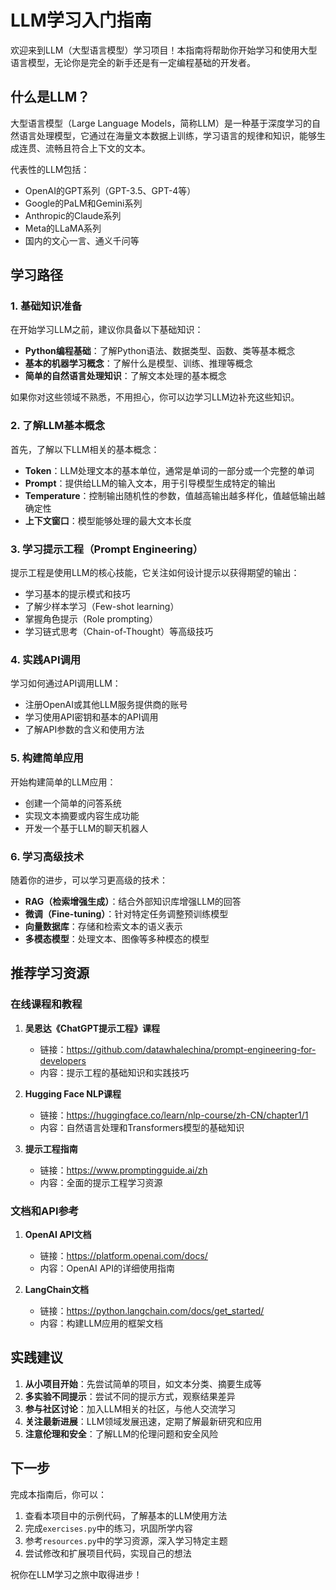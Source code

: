 # LLM学习入门指南

欢迎来到LLM（大型语言模型）学习项目！本指南将帮助你开始学习和使用大型语言模型，无论你是完全的新手还是有一定编程基础的开发者。

## 什么是LLM？

大型语言模型（Large Language Models，简称LLM）是一种基于深度学习的自然语言处理模型，它通过在海量文本数据上训练，学习语言的规律和知识，能够生成连贯、流畅且符合上下文的文本。

代表性的LLM包括：
- OpenAI的GPT系列（GPT-3.5、GPT-4等）
- Google的PaLM和Gemini系列
- Anthropic的Claude系列
- Meta的LLaMA系列
- 国内的文心一言、通义千问等

## 学习路径

### 1. 基础知识准备

在开始学习LLM之前，建议你具备以下基础知识：

- **Python编程基础**：了解Python语法、数据类型、函数、类等基本概念
- **基本的机器学习概念**：了解什么是模型、训练、推理等概念
- **简单的自然语言处理知识**：了解文本处理的基本概念

如果你对这些领域不熟悉，不用担心，你可以边学习LLM边补充这些知识。

### 2. 了解LLM基本概念

首先，了解以下LLM相关的基本概念：

- **Token**：LLM处理文本的基本单位，通常是单词的一部分或一个完整的单词
- **Prompt**：提供给LLM的输入文本，用于引导模型生成特定的输出
- **Temperature**：控制输出随机性的参数，值越高输出越多样化，值越低输出越确定性
- **上下文窗口**：模型能够处理的最大文本长度

### 3. 学习提示工程（Prompt Engineering）

提示工程是使用LLM的核心技能，它关注如何设计提示以获得期望的输出：

- 学习基本的提示模式和技巧
- 了解少样本学习（Few-shot learning）
- 掌握角色提示（Role prompting）
- 学习链式思考（Chain-of-Thought）等高级技巧

### 4. 实践API调用

学习如何通过API调用LLM：

- 注册OpenAI或其他LLM服务提供商的账号
- 学习使用API密钥和基本的API调用
- 了解API参数的含义和使用方法

### 5. 构建简单应用

开始构建简单的LLM应用：

- 创建一个简单的问答系统
- 实现文本摘要或内容生成功能
- 开发一个基于LLM的聊天机器人

### 6. 学习高级技术

随着你的进步，可以学习更高级的技术：

- **RAG（检索增强生成）**：结合外部知识库增强LLM的回答
- **微调（Fine-tuning）**：针对特定任务调整预训练模型
- **向量数据库**：存储和检索文本的语义表示
- **多模态模型**：处理文本、图像等多种模态的模型

## 推荐学习资源

### 在线课程和教程

1. **吴恩达《ChatGPT提示工程》课程**
   - 链接：https://github.com/datawhalechina/prompt-engineering-for-developers
   - 内容：提示工程的基础知识和实践技巧

2. **Hugging Face NLP课程**
   - 链接：https://huggingface.co/learn/nlp-course/zh-CN/chapter1/1
   - 内容：自然语言处理和Transformers模型的基础知识

3. **提示工程指南**
   - 链接：https://www.promptingguide.ai/zh
   - 内容：全面的提示工程学习资源

### 文档和API参考

1. **OpenAI API文档**
   - 链接：https://platform.openai.com/docs/
   - 内容：OpenAI API的详细使用指南

2. **LangChain文档**
   - 链接：https://python.langchain.com/docs/get_started/
   - 内容：构建LLM应用的框架文档

## 实践建议

1. **从小项目开始**：先尝试简单的项目，如文本分类、摘要生成等
2. **多实验不同提示**：尝试不同的提示方式，观察结果差异
3. **参与社区讨论**：加入LLM相关的社区，与他人交流学习
4. **关注最新进展**：LLM领域发展迅速，定期了解最新研究和应用
5. **注意伦理和安全**：了解LLM的伦理问题和安全风险

## 下一步

完成本指南后，你可以：

1. 查看本项目中的示例代码，了解基本的LLM使用方法
2. 完成`exercises.py`中的练习，巩固所学内容
3. 参考`resources.py`中的学习资源，深入学习特定主题
4. 尝试修改和扩展项目代码，实现自己的想法

祝你在LLM学习之旅中取得进步！